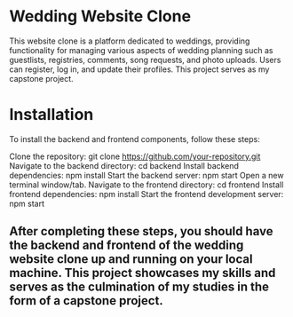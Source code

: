 # Wedding Website Clone
This website clone is a platform dedicated to weddings, providing functionality for managing various aspects of wedding planning such as guestlists, registries, comments, song requests, and photo uploads. Users can register, log in, and update their profiles. This project serves as my capstone project.

# Installation
To install the backend and frontend components, follow these steps:

Clone the repository: git clone https://github.com/your-repository.git
Navigate to the backend directory: cd backend
Install backend dependencies: npm install
Start the backend server: npm start
Open a new terminal window/tab.
Navigate to the frontend directory: cd frontend
Install frontend dependencies: npm install
Start the frontend development server: npm start



## After completing these steps, you should have the backend and frontend of the wedding website clone up and running on your local machine. This project showcases my skills and serves as the culmination of my studies in the form of a capstone project.
